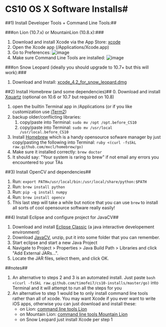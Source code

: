 # CS10 OS X Software Installs#






##1) Install Developer Tools + Command Line Tools:##

###on Lion (10.7.x) or MountainLion (10.8.x):###



1. Download and install Xcode via the App Store: [xcode](http://itunes.apple.com/us/app/xcode)
2. Open the Xcode app (/Applications/Xcode.app)
3. Go to Preferences:
![image](https://raw.github.com/timofei7/cs10-installs/master/images//goto_preferences.png)
4. Make sure Command Line Tools are installed:
![image](https://raw.github.com/timofei7/cs10-installs/master/images/preferences_window.png)


###on Snow Leopard (ideally you should upgrade to 10.7+ but this will work):###


1. Download and Install:  [xcode_4.2_for_snow_leopard.dmg](http://www.cs.dartmouth.edu/~tim/xcode_4.2_for_snow_leopard.dmg)



##2) Install Homebrew (and some dependencies)##
0. Download and install [Xquartz](http://xquartz.macosforge.org/) (optional on 10.6 or 10.7 but required on 10.8)
1. open the builtin Terminal app in /Applications (or if you like customization use [iTerm2](http://www.iterm2.com/))
2. backup older/conflicting libraries:
	1. copy/paste into Terminal: `sudo mv /opt /opt.before_CS10` 
	2. copy/paste into Terminal: `sudo mv /usr/local /usr/local.before_CS10`
3. Install [Homebrew](http://mxcl.github.com/homebrew/) which is a handy opensource sofware manager by just copy/pasting the following into Terminal:  `ruby <(curl -fsSkL raw.github.com/mxcl/homebrew/go)`
4. Make sure it installed correctly: `brew doctor`
5. It should say: "Your system is raring to brew" if not email any errors you encountered to your TAs

##3) Install OpenCV and dependencies##

1. Run: `export PATH=/usr/local/bin:/usr/local/share/python:$PATH`
2. Run: `brew install python`
3. Run: `pip -q install numpy`
4. Run: `brew install opencv`
3. This last step will take a while but notice that you can use `brew` to install all sorts of cool opensource software really easily!


##4) Install Eclipse and configure project for JavaCV##

1. Download and install [Eclipse Classic](http://www.eclipse.org/downloads/) (a java interactive developement environment)
2. Download [JavaCV](http://javacv.googlecode.com/files/javacv-0.2-bin.zip), unzip, put it into some folder that you can remember.
3. Start eclipse and start a new Java Project
4. Navigate to Project > Properties > Java Build Path > Libraries and click "Add External JARs...".
4. Locate the JAR files, select them, and click OK.



##notes##
1. An alternative to steps 2 and 3 is an automated install. Just paste `bash <(curl -fsSkL raw.github.com/timofei7/cs10-installs/master/go)` into Terminal and it will attempt to run all the steps for you
2. An alternative to step 1 would be to only install command line tools rather than all of xcode. You may want Xcode if you ever want to write iOS apps, otherwise you can just download and install these:
	* on Lion:  [command line tools Lion](http://www.cs.dartmouth.edu/~tim/command_line_tools_for_xcode_os_x_lion_aug_2012.dmg)
	* on Mountain Lion: [command line tools Mountain Lion](http://www.cs.dartmouth.edu/~tim/command_line_tools_for_xcode_os_x_mountain_lion_aug_2012.dmg)
	* on Snow Leopard just install Xcode per step 1














